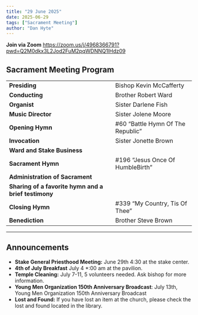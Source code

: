```yaml
---
title: "29 June 2025"
date: 2025-06-29
tags: ["Sacrament Meeting"]
author: "Dan Hyte"
---
```


**Join via Zoom**
<https://zoom.us/j/4968366791?pwd=Q2M0dkx3L2Jod2FuM2pqWDNNQ1lHdz09>

## Sacrament Meeting Program

|                                 |                                     |
| ------------------------------- | ----------------------------------- |
| **Presiding**                   | Bishop Kevin McCafferty             |
| **Conducting**                  | Brother Robert Ward                 |
| **Organist**                    | Sister Darlene Fish                 |
| **Music Director**              | Sister Jolene Moore                 |
| **Opening Hymn**                | #60 “Battle Hymn Of The Republic”   |
| **Invocation**                  | Sister Jonette Brown                |
| **Ward and Stake Business**     |                                     |
| **Sacrament Hymn**              | #196 “Jesus Once Of HumbleBirth”    |
| **Administration of Sacrament** |                                     |
| **Sharing of a favorite hymn and a brief testimony** |                |
| **Closing Hymn**                | #339 “My Country, Tis Of Thee”      |
| **Benediction**                 | Brother Steve Brown                 |

---

## Announcements

- **Stake General Priesthood Meeting:** June 29th 4:30 at the stake center.
- **4th of July Breakfast** July 4 *:00 am at the pavilion.
- **Temple Cleaning:** July 7-11, 5 volunteers needed. Ask bishop for more information.
- **Young Men Organization 150th Anniversary Broadcast**: July 13th, Young Men Organization 150th Anniversary Broadcast
- **Lost and Found:** If you have lost an item at the church, please check the lost and found located in the library.